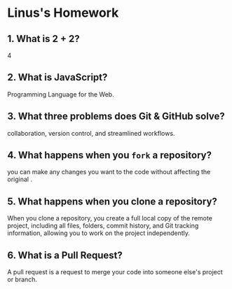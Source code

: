 # Linus's Homework

## 1. What is 2 + 2?

4

## 2. What is JavaScript?

Programming Language for the Web.

## 3. What three problems does Git & GitHub solve?
collaboration, version control, and streamlined workflows.

## 4. What happens when you `fork` a repository?

 you can make any changes you want to the code without affecting the original .
## 5. What happens when you clone a repository?
When you clone a repository, you create a full local copy of the remote project, including all files, folders, commit history, and Git tracking information, allowing you to work on the project independently.

## 6. What is a Pull Request?

A pull request is a request to merge your code into someone else's project or branch.
